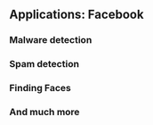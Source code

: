 ##  Applications: Facebook

### Malware detection
### Spam detection
### Finding Faces
### And much more

